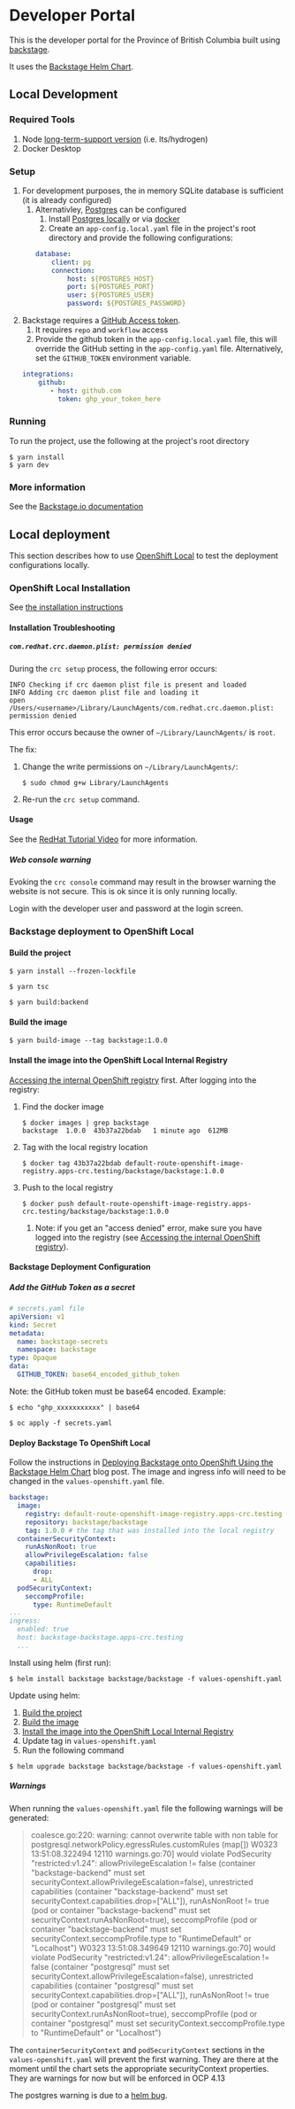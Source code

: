 # Developer Portal

This is the developer portal for the Province of British Columbia built using [backstage](https://backstage.io). 

It uses the [Backstage Helm Chart](https://github.com/backstage/charts).

## Local Development

### Required Tools
1. Node [long-term-support version](https://nodejs.dev/en/about/releases/) (i.e. lts/hydrogen)
1. Docker Desktop

### Setup
1. For development purposes, the in memory SQLite database is sufficient (it is already configured)
    1. Alternativley, [Postgres](https://www.postgresql.org) can be configured 
        1. Install [Postgres locally](https://www.postgresql.org/download/) or via [docker](https://hub.docker.com/_/postgres)
        1. Create an `app-config.local.yaml` file in the project's root directory and provide the following configurations:
        ```yaml
        database:
            client: pg
            connection:
                host: ${POSTGRES_HOST}
                port: ${POSTGRES_PORT}
                user: ${POSTGRES_USER}
                password: ${POSTGRES_PASSWORD}
        ```
1. Backstage requires a [GitHub Access token](https://docs.github.com/en/authentication/keeping-your-account-and-data-secure/creating-a-personal-access-token). 
    1. It requires `repo` and `workflow` access
    1. Provide the github token in the `app-config.local.yaml` file, this will override the GitHub setting in the `app-config.yaml` file. Alternatively, set the `GITHUB_TOKEN` environment variable.
    ```yaml
    integrations:
        github:
           - host: github.com
             token: ghp_your_token_here 
    ```

### Running
To run the project, use the following at the project's root directory
```
$ yarn install
$ yarn dev
```

### More information
See the [Backstage.io documentation](https://backstage.io/docs/getting-started/)

## Local deployment
This section describes how to use [OpenShift Local](https://developers.redhat.com/products/openshift-local/overview) to test the deployment configurations locally.

### OpenShift Local Installation

See [the installation instructions](https://access.redhat.com/documentation/en-us/red_hat_openshift_local/2.15)

#### Installation Troubleshooting

##### `com.redhat.crc.daemon.plist: permission denied` 

During the `crc setup` process, the following error occurs:

```
INFO Checking if crc daemon plist file is present and loaded
INFO Adding crc daemon plist file and loading it
open /Users/<username>/Library/LaunchAgents/com.redhat.crc.daemon.plist: permission denied
```

This error occurs because the owner of `~/Library/LaunchAgents/` is `root`.

The fix:

1. Change the write permissions on `~/Library/LaunchAgents/`:

    ```
    $ sudo chmod g+w Library/LaunchAgents
    ```

1. Re-run the `crc setup` command.


#### Usage

See the [RedHat Tutorial Video](https://developers.redhat.com/products/openshift-local/getting-started) for more information.


##### Web console warning

Evoking the `crc console` command may result in the browser warning the website is not secure. This is ok since it is only running locally. 

Login with the developer user and password at the login screen.


### Backstage deployment to OpenShift Local

#### Build the project
```shell
$ yarn install --frozen-lockfile

$ yarn tsc

$ yarn build:backend
```

#### Build the image
```shell
$ yarn build-image --tag backstage:1.0.0
```

#### Install the image into the OpenShift Local Internal Registry

[Accessing the internal OpenShift registry](https://access.redhat.com/documentation/en-us/red_hat_openshift_local/2.15/html/getting_started_guide/using_gsg#accessing-the-internal-openshift-registry_gsg) first. After logging into the registry:


1. Find the docker image
    ```shell
    $ docker images | grep backstage
    backstage  1.0.0  43b37a22bdab   1 minute ago  612MB
    ```
1. Tag with the local registry location
    ```shell
    $ docker tag 43b37a22bdab default-route-openshift-image-registry.apps-crc.testing/backstage/backstage:1.0.0
    ```
1. Push to the local registry
    ```
    $ docker push default-route-openshift-image-registry.apps-crc.testing/backstage/backstage:1.0.0
    ```
    1. Note: if you get an "access denied" error, make sure you have logged into the registry (see [Accessing the internal OpenShift registry](https://access.redhat.com/documentation/en-us/red_hat_openshift_local/2.15/html/getting_started_guide/using_gsg#accessing-the-internal-openshift-registry_gsg)).


#### Backstage Deployment Configuration

##### Add the GitHub Token as a secret
```yaml
# secrets.yaml file
apiVersion: v1
kind: Secret
metadata:
  name: backstage-secrets
  namespace: backstage
type: Opaque
data:
  GITHUB_TOKEN: base64_encoded_github_token
```

Note: the GitHub token must be base64 encoded. Example:
```shell
$ echo "ghp_xxxxxxxxxxx" | base64
```

```shell
$ oc apply -f secrets.yaml
```

#### Deploy Backstage To OpenShift Local

Follow the instructions in [Deploying Backstage onto OpenShift Using the Backstage Helm Chart](https://janus-idp.io/blog/deploying-backstage-onto-openshift-using-helm) blog post. The image and ingress info will need to be changed in the `values-openshift.yaml` file. 

```yaml
backstage:
  image:
    registry: default-route-openshift-image-registry.apps-crc.testing
    repository: backstage/backstage
    tag: 1.0.0 # the tag that was installed into the local registry
  containerSecurityContext:
    runAsNonRoot: true
    allowPrivilegeEscalation: false
    capabilities:
      drop:
      - ALL
  podSecurityContext:
    seccompProfile:
      type: RuntimeDefault
...
ingress:
  enabled: true
  host: backstage-backstage.apps-crc.testing
  ...
```

Install using helm (first run):
```shell
$ helm install backstage backstage/backstage -f values-openshift.yaml
```

Update using helm:
1. [Build the project](#build-the-project)
1. [Build the image](#build-the-image)
1. [Install the image into the OpenShift Local Internal Registry](#install-the-image-into-the-openshift-local-internal-registry)
1. Update tag in `values-openshift.yaml`
1. Run the following command

```shell
$ helm upgrade backstage backstage/backstage -f values-openshift.yaml
```

##### Warnings
When running the `values-openshift.yaml` file the following warnings will be generated:

>coalesce.go:220: warning: cannot overwrite table with non table for postgresql.networkPolicy.egressRules.customRules (map[])
W0323 13:51:08.322494   12110 warnings.go:70] would violate PodSecurity "restricted:v1.24": allowPrivilegeEscalation != false (container "backstage-backend" must set securityContext.allowPrivilegeEscalation=false), unrestricted capabilities (container "backstage-backend" must set securityContext.capabilities.drop=["ALL"]), runAsNonRoot != true (pod or container "backstage-backend" must set securityContext.runAsNonRoot=true), seccompProfile (pod or container "backstage-backend" must set securityContext.seccompProfile.type to "RuntimeDefault" or "Localhost")
>W0323 13:51:08.349649   12110 warnings.go:70] would violate PodSecurity "restricted:v1.24": allowPrivilegeEscalation != false (container "postgresql" must set securityContext.allowPrivilegeEscalation=false), unrestricted capabilities (container "postgresql" must set securityContext.capabilities.drop=["ALL"]), runAsNonRoot != true (pod or container "postgresql" must set securityContext.runAsNonRoot=true), seccompProfile (pod or container "postgresql" must set securityContext.seccompProfile.type to "RuntimeDefault" or "Localhost")

The `containerSecurityContext` and `podSecurityContext` sections in the  `values-openshift.yaml` will prevent the first warning. They are there at the moment until the chart sets the appropriate securityContext properties. They are warnings for now but will be enforced in OCP 4.13

The postgres warning is due to a [helm bug](https://github.com/helm/helm/pull/11440). 
